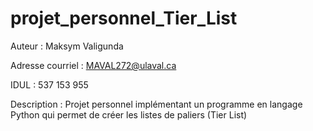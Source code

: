 # projet_personnel_Tier_List

Auteur : Maksym Valigunda

Adresse courriel : MAVAL272@ulaval.ca

IDUL : 537 153 955

Description : Projet personnel implémentant un programme en langage Python qui permet de créer les listes de paliers (Tier List)